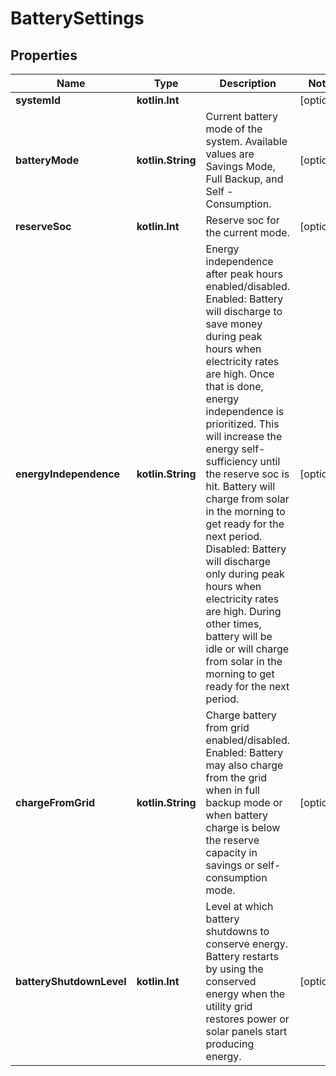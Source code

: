 
# BatterySettings

## Properties
Name | Type | Description | Notes
------------ | ------------- | ------------- | -------------
**systemId** | **kotlin.Int** |  |  [optional]
**batteryMode** | **kotlin.String** | Current battery mode of the system. Available values are Savings Mode, Full Backup, and Self - Consumption. |  [optional]
**reserveSoc** | **kotlin.Int** | Reserve soc for the current mode. |  [optional]
**energyIndependence** | **kotlin.String** | Energy independence after peak hours enabled/disabled. Enabled: Battery will discharge to save money during peak hours when electricity rates are high. Once that is done, energy independence is prioritized. This will increase the energy self-sufficiency until the reserve soc is hit. Battery will charge from solar in the morning to get ready for the next period. Disabled: Battery will discharge only during peak hours when electricity rates are high. During other times, battery will be idle or will charge from solar in the morning to get ready for the next period. |  [optional]
**chargeFromGrid** | **kotlin.String** | Charge battery from grid enabled/disabled. Enabled: Battery may also charge from the grid when in full backup mode or when battery charge is below the reserve capacity in savings or self-consumption mode. |  [optional]
**batteryShutdownLevel** | **kotlin.Int** | Level at which battery shutdowns to conserve energy. Battery restarts by using the conserved energy when the utility grid restores power or solar panels start producing energy. |  [optional]



